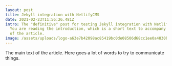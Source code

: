 ```yaml
---
layout: post
title: Jekyll integration with NetlifyCMS
date: 2021-02-23T11:56:26.481Z
intro: The "definitive" post for testing Jekyll integration with Netlify CMS.
  You are reading the introduction, which is a short text to accompany the rest
  of the article.
image: /assets/uploads/logo-a63e7b42098ac85419bc0de08506d68cc1ee0a4830bea8ae85f349483924f5c7.png
---
```

The main text of the article. Here goes a lot of words to try to communicate things.